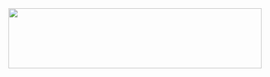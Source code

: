 
<a href="https://github.com/devxb/gitanimals">
  <img
    src="https://render.gitanimals.org/lines/devxb?pet-id=17"
    width="100%"
    height="120"
  />
</a>
  
